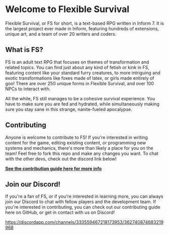 # Welcome to Flexible Survival
Flexible Survival, or FS for short, is a text-based RPG written in Inform 7. It is the largest project ever made in Inform, featuring hundreds of extensions, unique art, and a team of over 20 writers and coders. 

## What is FS?
FS is an adult text RPG that focuses on themes of transformation and related topics. You can find just about any kind of fetish or kink in FS, featuring content like your standard furry creatures, to more intriguing and exotic transformations like foxes made of latex, or girls made entirely of goo! There are over 250 unique forms in Flexible Survival, and over 100 NPCs to interact with.

All the while, FS still manages to be a cohesive survival experience. You have to make sure you are fed and hydrated, while simultaneously making sure you stay sane in this strange, nanite-fueled apocalypse.

## Contributing
Anyone is welcome to contribute to FS! If you're interested in writing content for the game, editing existing content, or programming new systems and mechanics, there's more than likely a place for you on the team! Feel free to fork this repo and make any changes you want. To chat with the other devs, check out the discord link below!

**[See the contribution guide here for more info](../master/CONTRIBUTING.md)**

## Join our Discord!
If you're a fan of FS, or if you're interested in learning more, you can always join our Discord to chat with fellow players and the development team. If you're interested in contributing, you can check out our contributing guide here on GitHub, or get in contact with us on Discord!

https://discordapp.com/channels/333559467218173953/362740874683219968
